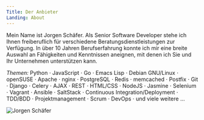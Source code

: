 ```yaml
---
Title: Der Anbieter
Landing: About
---
```


Mein Name ist Jorgen Schäfer. Als Senior Software Developer stehe ich
Ihnen freiberuflich für verschiedene Beratungsdienstleistungen zur
Verfügung. In über 10 Jahren Berufserfahrung konnte ich mir eine
breite Auswahl an Fähigkeiten und Kenntnissen aneignen, mit denen ich
Sie und Ihr Unternehmen unterstützen kann.

*Themen:* Python ⋅ JavaScript ⋅ Go ⋅ Emacs Lisp ⋅ Debian GNU/Linux ⋅
openSUSE ⋅ Apache ⋅ nginx ⋅ PostgreSQL ⋅ Redis ⋅ memcached ⋅ Postfix ⋅
Git ⋅ Django ⋅ Celery ⋅ AJAX ⋅ REST ⋅ HTML/CSS ⋅ NodeJS ⋅ Jasmine ⋅
Selenium ⋅ Vagrant ⋅ Ansible ⋅ SaltStack ⋅ Continuous
Integration/Deployment ⋅ TDD/BDD ⋅ Projektmanagement ⋅ Scrum ⋅ DevOps
⋅ und viele weitere …

![Jorgen Schäfer](/img/jorgen.jpg)
